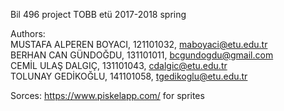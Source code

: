 Bil 496 project TOBB etü 2017-2018 spring

Authors:<br />
MUSTAFA ALPEREN BOYACI, 121101032, maboyaci@etu.edu.tr<br />
BERHAN CAN GÜNDOĞDU, 131101011, bcgundogdu@gmail.com<br />
CEMİL ULAŞ DALGIÇ, 131101043, cdalgic@etu.edu.tr<br />
TOLUNAY GEDİKOĞLU, 141101058, tgedikoglu@etu.edu.tr<br />


Sorces:
https://www.piskelapp.com/ for sprites
